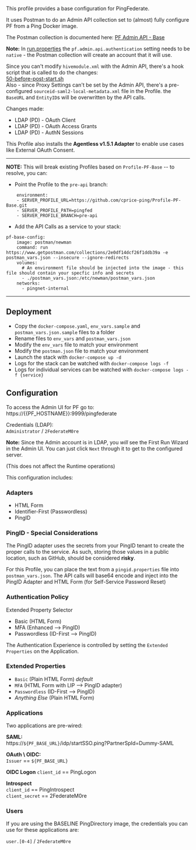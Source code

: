 This profile provides a base configuration for PingFederate.

It uses Postman to do an Admin API collection set to (almost) fully configure PF from a Ping Docker image.

The Postman collection is documented here: [PF Admin API - Base](https://documenter.getpostman.com/view/1239082/SWLh4RQB)

**Note:** In [run.properties](pingfed/instance/bin/run.properties.subst) the `pf.admin.api.authentication` setting needs to be `native` - the Postman collection will create an account that it will use.

Since you can't modify `hivemodule.xml` with the Admin API, there's a hook script that is called to do the changes:  
[50-before-post-start.sh](pingfed/hooks/50-before-post-start.sh)  
Also - since Proxy Settings can't be set by the Admin API, there's a pre-configured `sourceid-saml2-local-metadata.xml` file in the Profile. the `BaseURL` and `EntityID`s will be overwritten by the API calls. 

Changes made:
* LDAP (PD) - OAuth Client
* LDAP (PD) - OAuth Access Grants
* LDAP (PD) - AuthN Sessions

This Profile also installs the **Agentless v1.5.1 Adapter** to enable use cases like External OAuth Consent. 

---
**NOTE:** This will break existing Profiles based on `Profile-PF-Base` -- to resolve, you can:

* Point the Profile to the `pre-api` branch:
```
    environment:
    - SERVER_PROFILE_URL=https://github.com/cprice-ping/Profile-PF-Base.git
    - SERVER_PROFILE_PATH=pingfed
    - SERVER_PROFILE_BRANCH=pre-api
```

* Add the API Calls as a service to your stack:

```
pf-base-config:
    image: postman/newman
    command: run https://www.getpostman.com/collections/2e0df14dcf26f1ddb39a -e postman_vars.json --insecure --ignore-redirects
    volumes: 
      # An environment file should be injected into the image - this file should contain your specfic info and secrets
      - ./postman_vars.json:/etc/newman/postman_vars.json
    networks:
      - pingnet-internal
```
---

## Deployment
* Copy the `docker-compose.yaml`, `env_vars.sample` and `postman_vars.json.sample` files to a folder
* Rename files to `env_vars` and `postman_vars.json`
* Modify the `env_vars` file to match your environment
* Modify the `postman.json` file to match your environment
* Launch the stack with `docker-compose up -d`
* Logs for the stack can be watched with `docker-compose logs -f`
* Logs for individual services can be watched with `docker-compose logs -f {service}`

## Configuration

To access the Admin UI for PF go to:  
https://{{PF_HOSTNAME}}:9999/pingfederate

Credentials (LDAP):  
`Administrator` / `2FederateM0re`

**Note:** Since the Admin account is in LDAP, you *will* see the First Run Wizard in the Admin UI. You can just click `Next` through it to get to the configured server.

(This does not affect the Runtime operations)

This configuration includes:

### Adapters
* HTML Form
* Identifier-First (Passwordless)
* PingID

### PingID - Special Considerations
The PingID adapter uses the secrets from your PingID tenant to create the proper calls to the service. As such, storing those values in a public location, such as GitHub, should be considered **risky**.

For this Profile, you can place the text from a `pingid.properties` file into `postman_vars.json`. The API calls will base64 encode and inject into the PingID Adapter and HTML Form (for Self-Service Password Reset)

### Authentication Policy
Extended Property Selector
  * Basic (HTML Form)
  * MFA (Enhanced --> PingID)
  * Passwordless (ID-First --> PingID)

The Authentication Experience is controlled by setting the `Extended Properties` on the Application.   

### Extended Properties
* `Basic` (Plain HTML Form) *default*
* `MFA` (HTML Form with LIP --> PingID adapter)
* `Passwordless` (ID-First --> PingID)
* _Anything Else_ (Plain HTML Form)

### Applications
Two applications are pre-wired:

**SAML:**  
https://`${PF_BASE_URL}`/idp/startSSO.ping?PartnerSpId=Dummy-SAML

**OAuth \ OIDC:**  
`Issuer` == `${PF_BASE_URL}`  

**OIDC Logon**
`client_id` == PingLogon  

**Introspect**  
`client_id` == PingIntrospect  
`client_secret` == 2FederateM0re

### Users
If you are using the BASELINE PingDirectory image, the credentials you can use for these applications are:

`user.[0-4]` / `2FederateM0re`